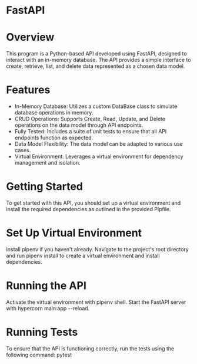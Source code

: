 # FastAPI
# Overview
This program is a Python-based API developed using FastAPI, designed to interact with an in-memory database. The API provides a simple interface to create, retrieve, list, and delete data represented as a chosen data model.

# Features
- In-Memory Database: Utilizes a custom DataBase class to simulate database operations in memory.
- CRUD Operations: Supports Create, Read, Update, and Delete operations on the data model through API endpoints.
- Fully Tested: Includes a suite of unit tests to ensure that all API endpoints function as expected.
- Data Model Flexibility: The data model can be adapted to various use cases.
- Virtual Environment: Leverages a virtual environment for dependency management and isolation.

# Getting Started
To get started with this API, you should set up a virtual environment and install the required dependencies as outlined in the provided Pipfile.

# Set Up Virtual Environment
Install pipenv if you haven't already.
Navigate to the project's root directory and run pipenv install to create a virtual environment and install dependencies.

# Running the API
Activate the virtual environment with pipenv shell.
Start the FastAPI server with hypercorn main:app --reload.

# Running Tests
To ensure that the API is functioning correctly, run the tests using the following command:
pytest

